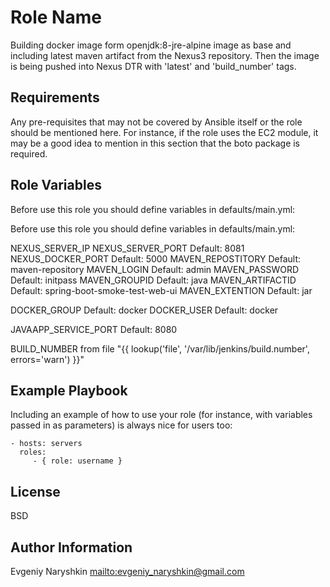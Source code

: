 Role Name
=========

Building docker image form openjdk:8-jre-alpine image as base and including latest maven artifact from the Nexus3 repository. Then the image is being pushed into Nexus DTR with 'latest' and 'build_number' tags.

Requirements
------------

Any pre-requisites that may not be covered by Ansible itself or the role should be mentioned here. For instance, if the role uses the EC2 module, it may be a good idea to mention in this section that the boto package is required.

Role Variables
--------------

Before use this role you should define variables in defaults/main.yml:

Before use this role you should define variables in defaults/main.yml:

NEXUS_SERVER_IP
NEXUS_SERVER_PORT 		  Default: 8081
NEXUS_DOCKER_PORT       Default: 5000
MAVEN_REPOSTITORY       Default: maven-repository
MAVEN_LOGIN             Default: admin
MAVEN_PASSWORD          Default: initpass
MAVEN_GROUPID           Default: java
MAVEN_ARTIFACTID        Default: spring-boot-smoke-test-web-ui
MAVEN_EXTENTION         Default: jar

DOCKER_GROUP            Default: docker
DOCKER_USER             Default: docker

JAVAAPP_SERVICE_PORT    Default: 8080

BUILD_NUMBER            from file "{{ lookup('file', '/var/lib/jenkins/build.number', errors='warn') }}"

Example Playbook
----------------

Including an example of how to use your role (for instance, with variables passed in as parameters) is always nice for users too:

    - hosts: servers
      roles:
         - { role: username }

License
-------

BSD

Author Information
------------------


Evgeniy Naryshkin <mailto:evgeniy_naryshkin@gmail.com>
